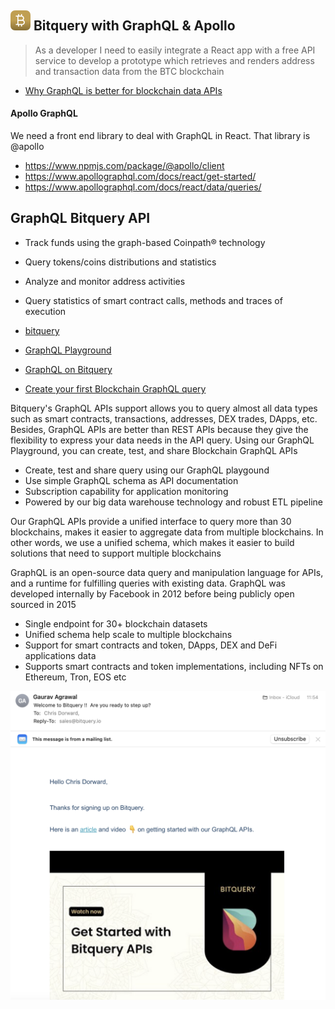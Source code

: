 ## ![alt text](../svg/logo16.svg "Bitcoin Hash Logo")  Bitquery with GraphQL & Apollo

> As a developer I need to easily integrate a React app with a free API service to develop a prototype which retrieves and renders address and transaction data from the BTC blockchain

- [Why GraphQL is better for blockchain data APIs](https://bitquery.io/blog/blockchain-graphql)


#### Apollo GraphQL 

We need a front end library to deal with GraphQL in React. That library is @apollo

- https://www.npmjs.com/package/@apollo/client
- https://www.apollographql.com/docs/react/get-started/
- https://www.apollographql.com/docs/react/data/queries/


## GraphQL Bitquery API

- Track funds using the graph-based Coinpath® technology
- Query tokens/coins distributions and statistics
- Analyze and monitor address activities
- Query statistics of smart contract calls, methods and traces of execution

- [bitquery](https://bitquery.io/about)
- [GraphQL Playground](https://ide.bitquery.io)

- [GraphQL on Bitquery](https://bitquery.io/labs/graphql)
- [Create your first Blockchain GraphQL query](https://bitquery.io/blog/blockchain-graphql-query)

Bitquery's GraphQL APIs support allows you to query almost all data types such as smart contracts, transactions, addresses, DEX trades, DApps, etc. Besides, GraphQL APIs are better than REST APIs because they give the flexibility to express your data needs in the API query. Using our GraphQL Playground, you can create, test, and share Blockchain GraphQL APIs

- Create, test and share query using our GraphQL playgound
- Use simple GraphQL schema as API documentation
- Subscription capability for application monitoring
- Powered by our big data warehouse technology and robust ETL pipeline

Our GraphQL APIs provide a unified interface to query more than 30 blockchains, makes it easier to aggregate data from multiple blockchains. In other words, we use a unified schema, which makes it easier to build solutions that need to support multiple blockchains

GraphQL is an open-source data query and manipulation language for APIs, and a runtime for fulfilling queries with existing data. GraphQL was developed internally by Facebook in 2012 before being publicly open sourced in 2015

- Single endpoint for 30+ blockchain datasets
- Unified schema help scale to multiple blockchains
- Support for smart contracts and token, DApps, DEX and DeFi applications data
- Supports smart contracts and token implementations, including NFTs on Ethereum, Tron, EOS etc

![alt text](../png/bitquery-signup.png "bitquery")

